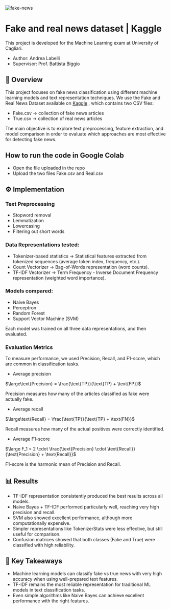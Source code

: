 ![fake-news](https://github.com/user-attachments/assets/9fbf2a5a-7ccb-44c6-8dbf-3376081b6358)

# Fake and real news dataset | Kaggle
This project is developed for the Machine Learning exam at University of Cagliari.
- Author: Andrea Labelli
- Supervisor: Prof. Battista Biggio

## 📌 Overview
This project focuses on fake news classification using different machine learning models and text representation techniques.
We use the Fake and Real News Dataset available on [Kaggle](https://www.kaggle.com/datasets/clmentbisaillon/fake-and-real-news-dataset)
, which contains two CSV files:

- Fake.csv -> collection of fake news articles
- True.csv -> collection of real news articles

The main objective is to explore text preprocessing, feature extraction, and model comparison in order to evaluate which approaches are most effective for detecting fake news.

## How to run the code in Google Colab
- Open the file uploaded in the repo
- Upload the two files Fake.csv and Real.csv

## ⚙️ Implementation
### Text Preprocessing 
- Stopword removal
- Lemmatization
- Lowercasing
- Filtering out short words

### Data Representations tested:
- Tokenizer-based statistics -> Statistical features extracted from tokenized sequences (average token index, frequency, etc.).
- Count Vectorizer -> Bag-of-Words representation (word counts).
- TF-IDF Vectorizer -> Term Frequency - Inverse Document Frequency representation (weighted word importance).

### Models compared:
- Naive Bayes
- Perceptron
- Random Forest
- Support Vector Machine (SVM)

Each model was trained on all three data representations, and then evaluated.

### Evaluation Metrics
To measure performance, we used Precision, Recall, and F1-score, which are common in classification tasks.

- Average precision

$\large\text{Precision} = \frac{\text{TP}}{\text{TP} + \text{FP}}$

Precision measures how many of the articles classified as fake were actually fake.

- Average recall

$\large\text{Recall} = \frac{\text{TP}}{\text{TP} + \text{FN}}$

Recall measures how many of the actual positives were correctly identified.

- Average F1-score

$\large F_1 = 2 \cdot \frac{\text{Precision} \cdot \text{Recall}}{\text{Precision} + \text{Recall}}$

F1-score is the harmonic mean of Precision and Recall.

## 📊 Results
- TF-IDF representation consistently produced the best results across all models.
- Naive Bayes + TF-IDF performed particularly well, reaching very high precision and recall.
- SVM also showed excellent performance, although more computationally expensive.
- Simpler representations like TokenizerStats were less effective, but still useful for comparison.
- Confusion matrices showed that both classes (Fake and True) were classified with high reliability.

## 🚀 Key Takeaways
- Machine learning models can classify fake vs true news with very high accuracy when using well-prepared text features.
- TF-IDF remains the most reliable representation for traditional ML models in text classification tasks.
- Even simple algorithms like Naive Bayes can achieve excellent performance with the right features.
